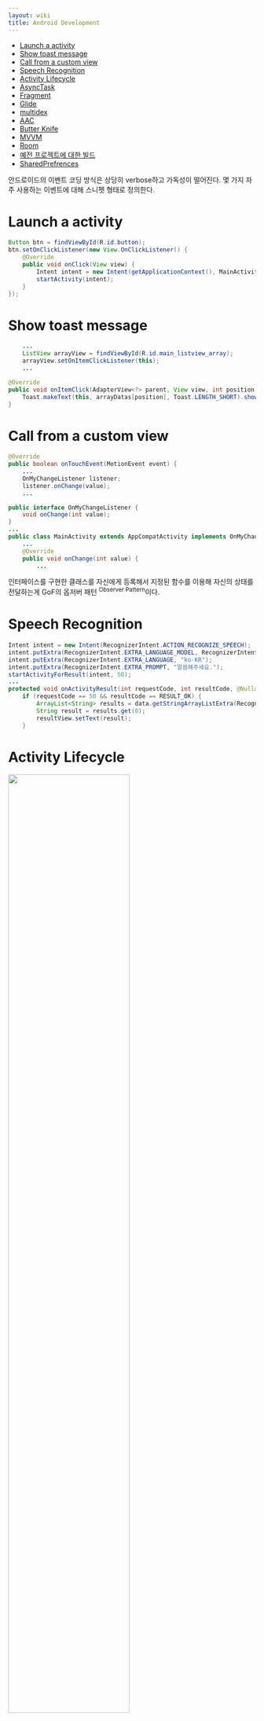 ```yaml
---
layout: wiki 
title: Android Development
---
```


<!-- TOC -->

- [Launch a activity](#launch-a-activity)
- [Show toast message](#show-toast-message)
- [Call from a custom view](#call-from-a-custom-view)
- [Speech Recognition](#speech-recognition)
- [Activity Lifecycle](#activity-lifecycle)
- [AsyncTask](#asynctask)
- [Fragment](#fragment)
- [Glide](#glide)
- [multidex](#multidex)
- [AAC](#aac)
- [Butter Knife](#butter-knife)
- [MVVM](#mvvm)
- [Room](#room)
- [예전 프로젝트에 대한 빌드](#예전-프로젝트에-대한-빌드)
- [SharedPrefrences](#sharedprefrences)

<!-- /TOC -->

안드로이드의 이벤트 코딩 방식은 상당히 verbose하고 가독성이 떨어진다. 몇 가지 자주 사용하는 이벤트에 대해 스니펫 형태로 정의한다.

# Launch a activity
```java
Button btn = findViewById(R.id.button);
btn.setOnClickListener(new View.OnClickListener() {
    @Override
    public void onClick(View view) {
        Intent intent = new Intent(getApplicationContext(), MainActivity.class);
        startActivity(intent);
    }
});
```

# Show toast message
```java
    ...
    ListView arrayView = findViewById(R.id.main_listview_array);
    arrayView.setOnItemClickListener(this);
    ...

@Override
public void onItemClick(AdapterView<?> parent, View view, int position, long id) {
    Toast.makeText(this, arrayDatas[position], Toast.LENGTH_SHORT).show()
}
```

# Call from a custom view
```java
@Override
public boolean onTouchEvent(MotionEvent event) {
    ...
    OnMyChangeListener listener;
    listener.onChange(value);
    ...

public interface OnMyChangeListener {
    void onChange(int value);
}
...
public class MainActivity extends AppCompatActivity implements OnMyChangeListener{
    ...
    @Override
    public void onChange(int value) {
        ...
```

인터페이스를 구현한 클래스를 자신에게 등록해서 지정된 함수를 이용해 자신의 상태를 전달하는게 GoF의 옵저버 패턴 <sup>Observer Pattern</sup>이다.

# Speech Recognition
```java
Intent intent = new Intent(RecognizerIntent.ACTION_RECOGNIZE_SPEECH);
intent.putExtra(RecognizerIntent.EXTRA_LANGUAGE_MODEL, RecognizerIntent.LANGUAGE_MODEL_FREE_FORM);
intent.putExtra(RecognizerIntent.EXTRA_LANGUAGE, "ko-KR");
intent.putExtra(RecognizerIntent.EXTRA_PROMPT, "말씀해주세요.");
startActivityForResult(intent, 50);
...
protected void onActivityResult(int requestCode, int resultCode, @Nullable Intent data) {
    if (requestCode == 50 && resultCode == RESULT_OK) {
        ArrayList<String> results = data.getStringArrayListExtra(RecognizerIntent.EXTRA_RESULTS);
        String result = results.get(0);
        resultView.setText(result);
    }
```

# Activity Lifecycle
<img src="https://developer.android.com/guide/components/images/activity_lifecycle.png" width="70%">

# AsyncTask
https://developer.android.com/reference/android/os/AsyncTask
AsyncTask는 스레드-핸들러의 추상화 개념 정도

# Fragment
Fragment는 다른 뷰와 다르게 액티비티의 생명주기를 그대로 따르는 뷰이다.

# Glide
Glide는 2014년 구글 IO 행사에서 발표된 라이브러리로 원래 Bump 앱에서 내부적으로 이용하던 라이브러리를 구글이 인수하여 공개한 이미지 핸들링 라이브러리

Matisse는 갤러리를 연동하기 위한 라이브러리

# multidex
https://developer.android.com/studio/build/multidex

# AAC
https://developer.android.com/topic/libraries/architecture

# Butter Knife
https://jakewharton.github.io/butterknife/  
Development on this tool is winding down.

https://developer.android.com/topic/libraries/view-binding  
In most cases, view binding replaces findViewById.  
정리해보면, 데이터 바인딩은 액티비티/프래그먼트에 작성해야 하는 뷰 관련 코드를 XML에 작성하자는 개념이다.

# MVVM
Model-View-ViewModel

# Room
룸은 SQLite 추상화 라이브러리

# 예전 프로젝트에 대한 빌드
Gradle 2.x 프로젝트는 그대로 빌드되지 않는다. 왜냐면, `repositories`에 `jcenter()`만 등록되어 있기 때문이다. 따라서 아래와 같이 수정해야 한다.
```
repositories {
    jcenter()
    maven {
        url 'https://maven.google.com/'
        name 'Google'
    }
}
```
Gradle 5.x에서는 단순히 `google()`을 지정하면 되나 예전 버전은 저렇게 주소를 명시해야 한다. 또는, 오류 화면에서 `Add Google Maven repository and sync project`를 선택 하면 자동으로 설정해준다.

# SharedPrefrences
Device File Explorer &gt; com.google.cloud.android.speech &gt; shared_prefs &gt; com.google.cloud.android.speech_preferences.xml
```
<?xml version='1.0' encoding='utf-8' standalone='yes' ?>
<map>
    <boolean name="seat.heater.frontLeft.on" value="true" />
    <string name="seat.heater.frontLeft.level">3</string>
    ...
</map>
```
string과 boolean 두 가지 타입을 지원한다.
